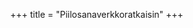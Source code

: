+++
title = "Piilosanaverkkoratkaisin"
+++
<style>
  body {
    max-width: initial;
  }
  #piilosana {
    margin: 1rem 0;
    overflow: auto;
  }
</style>

<div id="piilosana"></div>

<script src="clossword-guardian.FDDC2D13653FF343559A73D06AA9A007.js"></script>
<script>
{
  let search = location.search.substring(1)
  if (/^xw=[^&]+$/.test(search)) {
    let uri = decodeURIComponent(search.substring(3))
    let id = uri.split('/').pop();
    fetch(uri)
      .then(response => response.json())
      .then(xw => clossword.guardian.render_xw(
        document.getElementById("piilosana"), id, xw))
  }
}
</script>

